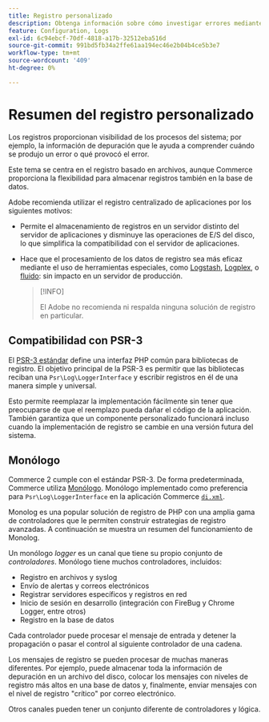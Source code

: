 ```yaml
---
title: Registro personalizado
description: Obtenga información sobre cómo investigar errores mediante el registro personalizado.
feature: Configuration, Logs
exl-id: 6c94ebcf-70df-4818-a17b-32512eba516d
source-git-commit: 991bd5fb34a2ffe61aa194ec46e2b04b4ce5b3e7
workflow-type: tm+mt
source-wordcount: '409'
ht-degree: 0%

---
```


# Resumen del registro personalizado

Los registros proporcionan visibilidad de los procesos del sistema; por ejemplo, la información de depuración que le ayuda a comprender cuándo se produjo un error o qué provocó el error.

Este tema se centra en el registro basado en archivos, aunque Commerce proporciona la flexibilidad para almacenar registros también en la base de datos.

Adobe recomienda utilizar el registro centralizado de aplicaciones por los siguientes motivos:

- Permite el almacenamiento de registros en un servidor distinto del servidor de aplicaciones y disminuye las operaciones de E/S del disco, lo que simplifica la compatibilidad con el servidor de aplicaciones.

- Hace que el procesamiento de los datos de registro sea más eficaz mediante el uso de herramientas especiales, como [Logstash], [Logplex], o [fluido]: sin impacto en un servidor de producción.

   >[!INFO]
   >
   >El Adobe no recomienda ni respalda ninguna solución de registro en particular.

## Compatibilidad con PSR-3

El [PSR-3 estándar][laminas] define una interfaz PHP común para bibliotecas de registro. El objetivo principal de la PSR-3 es permitir que las bibliotecas reciban una `Psr\Log\LoggerInterface` y escribir registros en él de una manera simple y universal.

Esto permite reemplazar la implementación fácilmente sin tener que preocuparse de que el reemplazo pueda dañar el código de la aplicación. También garantiza que un componente personalizado funcionará incluso cuando la implementación de registro se cambie en una versión futura del sistema.

## Monólogo

Commerce 2 cumple con el estándar PSR-3. De forma predeterminada, Commerce utiliza [Monólogo]. Monólogo implementado como preferencia para `Psr\Log\LoggerInterface` en la aplicación Commerce [`di.xml`][di].

Monolog es una popular solución de registro de PHP con una amplia gama de controladores que le permiten construir estrategias de registro avanzadas. A continuación se muestra un resumen del funcionamiento de Monolog.

Un monólogo _logger_ es un canal que tiene su propio conjunto de _controladores_. Monólogo tiene muchos controladores, incluidos:

- Registro en archivos y syslog
- Envío de alertas y correos electrónicos
- Registrar servidores específicos y registros en red
- Inicio de sesión en desarrollo (integración con FireBug y Chrome Logger, entre otros)
- Registro en la base de datos

Cada controlador puede procesar el mensaje de entrada y detener la propagación o pasar el control al siguiente controlador de una cadena.

Los mensajes de registro se pueden procesar de muchas maneras diferentes. Por ejemplo, puede almacenar toda la información de depuración en un archivo del disco, colocar los mensajes con niveles de registro más altos en una base de datos y, finalmente, enviar mensajes con el nivel de registro &quot;crítico&quot; por correo electrónico.

Otros canales pueden tener un conjunto diferente de controladores y lógica.

<!-- link definitions -->

[di]: https://github.com/magento/magento2/blob/2.4/app/etc/di.xml#L9
[fluido]: https://www.fluentd.org/
[laminas]: https://docs.laminas.dev/laminas-log/
[Logplex]: https://devcenter.heroku.com/articles/logplex
[Logstash]: https://www.elastic.co/products/logstash
[Monólogo]: https://github.com/Seldaek/monolog
